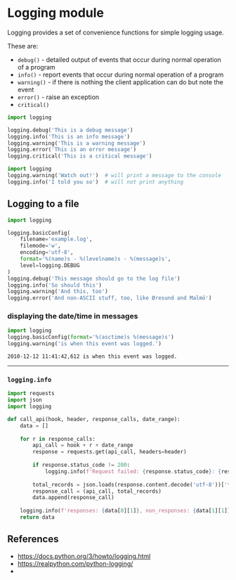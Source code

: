 # Logging module

Logging provides a set of convenience functions for simple logging usage. 

These are:
* `debug()`   - detailed output of events that occur during normal operation of a program
* `info()`    - report events that occur during normal operation of a program
* `warning()` - if there is nothing the client application can do but note the event
* `error()`   - raise an exception
* `critical()`

```python
import logging

logging.debug('This is a debug message')
logging.info('This is an info message')
logging.warning('This is a warning message')
logging.error('This is an error message')
logging.critical('This is a critical message')
```


```python
import logging
logging.warning('Watch out!')  # will print a message to the console
logging.info('I told you so')  # will not print anything
```


## Logging to a file

```python
import logging

logging.basicConfig(
    filename='example.log', 
    filemode='w', 
    encoding='utf-8',
    format='%(name)s - %(levelname)s - %(message)s',
    level=logging.DEBUG
)
logging.debug('This message should go to the log file')
logging.info('So should this')
logging.warning('And this, too')
logging.error('And non-ASCII stuff, too, like Øresund and Malmö')
```

### displaying the date/time in messages

```python
import logging
logging.basicConfig(format='%(asctime)s %(message)s')
logging.warning('is when this event was logged.')
```

```
2010-12-12 11:41:42,612 is when this event was logged.
```

----------------------------
### `logging.info`

```python
import requests
import json
import logging

def call_api(hook, header, response_calls, date_range):
    data = []
    
    for r in response_calls:
        api_call = hook + r + date_range
        response = requests.get(api_call, headers=header)
        
        if response.status_code != 200:
            logging.info(f'Request failed: {response.status_code}: {response.content}')
        
        total_records = json.loads(response.content.decode('utf-8'))['total_records']
        response_call = (api_call, total_records)
        data.append(response_call)
    
    logging.info(f'responses: {data[0][1]}, non_responses: {data[1][1]}')
    return data
```


## References
* https://docs.python.org/3/howto/logging.html
* https://realpython.com/python-logging/
* 